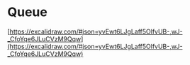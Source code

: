 # Queue

[https://excalidraw.com/#json=yvEwt6LJgLaff5OlfvUB-,wJ-_CfoYqe6JLuCVzM9Qqw](https://excalidraw.com/#json=yvEwt6LJgLaff5OlfvUB-,wJ-_CfoYqe6JLuCVzM9Qqw)

[](https://github.com/asishshaji/interview-prep/blob/queue/data-structures/queue/queue_using_ll.go)